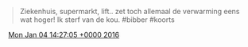 > Ziekenhuis, supermarkt, lift\.\. zet toch allemaal de verwarming eens wat hoger\! Ik sterf van de kou\. \#bibber \#koorts

<img src="../../media/tweet.ico" width="12" /> [Mon Jan 04 14:27:05 +0000 2016](https://twitter.com/DromerDenker/status/684018212799918081)